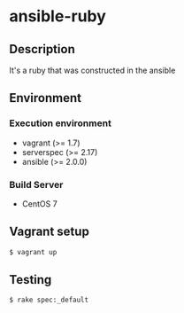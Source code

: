 # ansible-ruby

## Description
It's a ruby that was constructed in the ansible

## Environment

### Execution environment
- vagrant (>= 1.7)
- serverspec (>= 2.17)
- ansible (>= 2.0.0)

### Build Server
- CentOS 7

## Vagrant setup

```bash
$ vagrant up
```

## Testing

```bash
$ rake spec:_default
```
